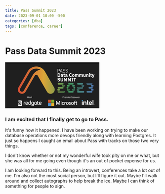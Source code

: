 ```yaml
---
title: Pass Summit 2023
date: 2023-09-01 10:00 -500
categories: [dba]
tags: [conference, career]
---
```


# Pass Data Summit 2023

[![pass summit 2023](/assets/images/pass_summit1_2023.png)](https://passdatacommunitysummit.com)

### I am excited that I finally get to go to Pass. 

It's funny how it happened. I have been working on trying to make our database operations more devops friendly along with learning Postgres. It just so happens I caught an email about Pass with tracks on those two very things. 

I don't know whether or not my wonderful wife took pity on me or what, but she was all for me going even though it's an out of pocket expense for us. 

I am looking forward to this. Being an introvert, conferences take a lot out of me. I'm also not the most social person, but I'll figure it out. Maybe I'll walk around and collect autographs to help break the ice. Maybe I can think of something for people to sign. 